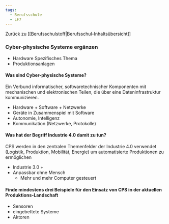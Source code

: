 ```yaml
---
tags:
  - Berufsschule
  - LF7
---
```

Zurück zu [[Berufsschulstoff|Berufsschul-Inhaltsübersicht]]

### Cyber-physische Systeme ergänzen

- Hardware Spezifisches Thema
- Produktionsanlagen

#### Was sind Cyber-physische Systeme?

Ein Verbund informatischer, softwaretechnischer Komponenten mit mechanischen und elektronischen Teilen, die über eine Dateninfrastruktur kommunizieren.

- Hardware + Software + Netzwerke
- Geräte in Zusammenspiel mit Software
- Autonomie, Intelligenz
- Kommunikation (Netzwerke, Protokolle)

#### Was hat der Begriff Industrie 4.0 damit zu tun?

CPS werden in den zentralen Themenfelder der Industrie 4.0 verwendet (Logistik, Produktion, Mobilität, Energie) um automatisierte Produktionen zu ermöglichen

- Industrie 3.0 +
- Anpassbar ohne Mensch
	- Mehr und mehr Computer gesteuert

#### Finde mindestens drei Beispiele für den Einsatz von CPS in der aktuellen Produktions-Landschaft

- Sensoren
- eingebettete Systeme
- Aktoren
